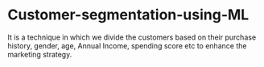 # Customer-segmentation-using-ML
It is a technique in which we divide the customers based on their purchase history, gender, age, Annual Income, spending score etc to enhance the marketing strategy.
